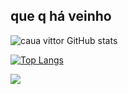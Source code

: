 ## que q há veinho
![caua vittor GitHub stats](https://github-readme-stats.vercel.app/api?username=cauavittor&show_icons=true&theme=dark)

[![Top Langs](https://github-readme-stats.vercel.app/api/top-langs/?username=cauavittor&layout=compact&theme=dark)](https://github.com/cauavittor/github-readme-stats)



<a href="https://skillicons.dev">
    <img src="https://skillicons.dev/icons?i=java,spring,git,github,js" /> 
</a>

